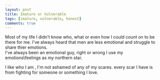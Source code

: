 ```yaml
---
layout: post
title: Imature or Vulnerable
tags: [imature, vulnerable, honest]
comments: true
---
```

Most of my life I didn't know who, what or even how I could count on to be there for me.
I've always heard that men are less emotional and struggle to share thier emotions.   
I've always been an emotional guy, right or wrong I use my emotions\feelings as my northern star.   
   
I like who I am , I'm not ashamed of any of my scares.
every scar I have is from fighting for someone or something I love.